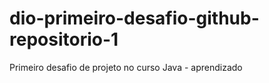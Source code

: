 # dio-primeiro-desafio-github-repositorio-1
Primeiro desafio de projeto no curso Java - aprendizado
